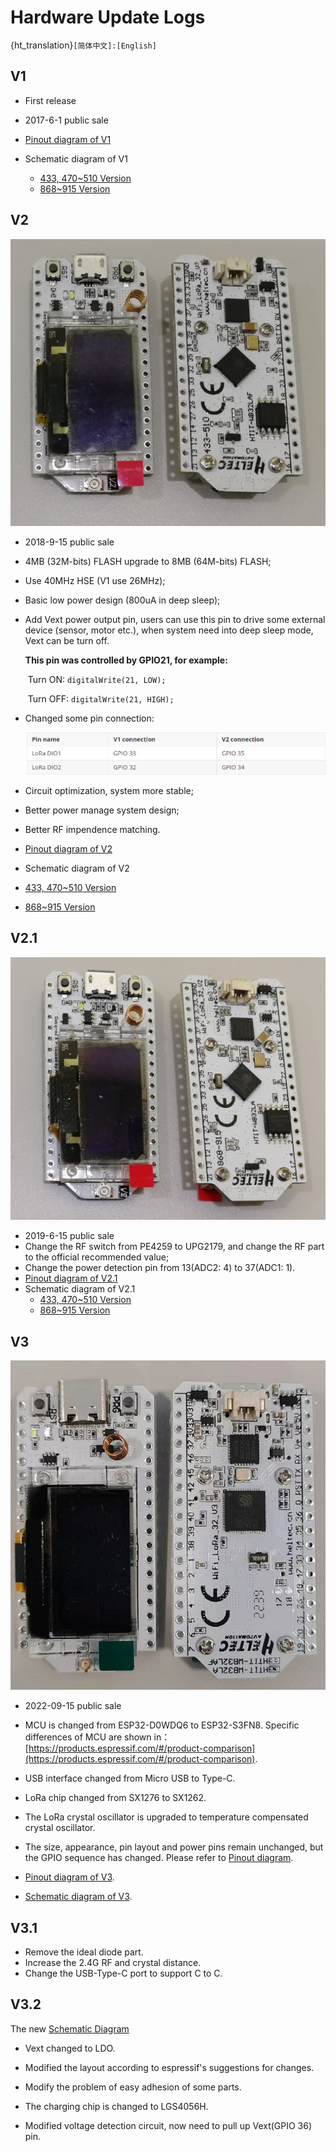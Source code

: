 # Hardware Update Logs
{ht_translation}`[简体中文]:[English]`

## V1
- First release
- 2017-6-1 public sale

- [Pinout diagram of V1](http://resource.heltec.cn/download/WiFi_LoRa_32/WIFI_LoRa_32_V1.pdf)

- Schematic diagram of V1
  - [433, 470~510 Version](http://resource.heltec.cn/download/WiFi_LoRa_32/V1/WIFI_LoRa_32(433_470-510%20version)Schematic_diagram.PDF)
  - [868~915 Version](http://resource.heltec.cn/download/WiFi_LoRa_32/V1/WIFI_LoRa_32(868-915version)Schematic_diagram.PDF)

## V2

![](img/hardware_update_log/02.png)

- 2018-9-15 public sale

- 4MB (32M-bits) FLASH upgrade to 8MB (64M-bits) FLASH;

- Use 40MHz HSE (V1 use 26MHz);

- Basic low power design (800uA in deep sleep);

- Add Vext power output pin, users can use this pin to drive some external device (sensor, motor etc.), when system need into deep sleep mode, Vext can be turn off.

  **This pin was controlled by GPIO21, for example:**

  ​		Turn ON:  `digitalWrite(21, LOW);`

  ​		Turn OFF: `digitalWrite(21, HIGH);`

- Changed some pin connection:

  ![](img/hardware_update_log/01.png)

- Circuit optimization, system more stable;
- Better power manage system design;
- Better RF impendence matching.
- [Pinout diagram of V2](http://resource.heltec.cn/download/WiFi_LoRa_32/WIFI_LoRa_32_V2.pdf)
- Schematic diagram of V2
- [433, 470~510 Version](http://resource.heltec.cn/download/WiFi_LoRa_32/V2/WiFi_LoRa_32_V2(433%2C470-510).PDF)
- [868~915 Version](http://resource.heltec.cn/download/WiFi_LoRa_32/V2/WIFI_LoRa_32_V2(868-915).PDF)

## V2.1

![](img/hardware_update_log/03.png)

- 2019-6-15  public sale
- Change the RF switch from PE4259 to UPG2179, and change the RF part to the official recommended value;
- Change the power detection pin from 13(ADC2: 4) to 37(ADC1: 1).
- [Pinout diagram of V2.1](https://resource.heltec.cn/download/WiFi_LoRa_32/WIFI_LoRa_32_V2.1.pdf)
- Schematic diagram of V2.1
  - [433, 470~510 Version](https://resource.heltec.cn/download/WiFi_LoRa_32/V2.1/WiFi_LoRa_32_V2.1(433%2C470-510).PDF)
  - [868~915 Version](https://resource.heltec.cn/download/WiFi_LoRa_32/V2.1/WIFI_LoRa_32_V2.1(868-915).PDF)

## V3

![](img/hardware_update_log/07.png)

- 2022-09-15  public sale

- MCU is changed from ESP32-D0WDQ6 to ESP32-S3FN8. Specific differences of MCU are shown in：[https://products.espressif.com/#/product-comparison](https://products.espressif.com/#/product-comparison).

- USB interface changed from Micro USB to Type-C.

- LoRa chip changed from SX1276 to SX1262.

- The LoRa crystal oscillator is upgraded to temperature compensated crystal oscillator.

- The size, appearance, pin layout and power pins remain unchanged, but the GPIO sequence has changed. Please refer to [Pinout diagram](https://resource.heltec.cn/download/WiFi_LoRa32_V3/HTIT-WB32LA(F)_V3.png).

- [Pinout diagram of V3](https://resource.heltec.cn/download/WiFi_LoRa32_V3/HTIT-WB32LA(F)_V3.png).

- [Schematic diagram of V3](https://resource.heltec.cn/download/WiFi_LoRa32_V3/HTIT-WB32LA(F)_V3_Schematic_Diagram.pdf).

## V3.1
- Remove the ideal diode part.
- Increase the 2.4G RF and crystal distance.
- Change the USB-Type-C port to support C to C.

## V3.2
The new [Schematic Diagram](https://resource.heltec.cn/download/WiFi_LoRa_32_V3/HTIT-WB32LA(F)_V3.1_Schematic_Diagram.pdf)

- Vext changed to LDO.

- Modified the layout according to espressif's suggestions for changes.

- Modify the problem of easy adhesion of some parts.

- The charging chip is changed to LGS4056H.

- Modified voltage detection circuit, now need to pull up Vext(GPIO 36) pin.
  